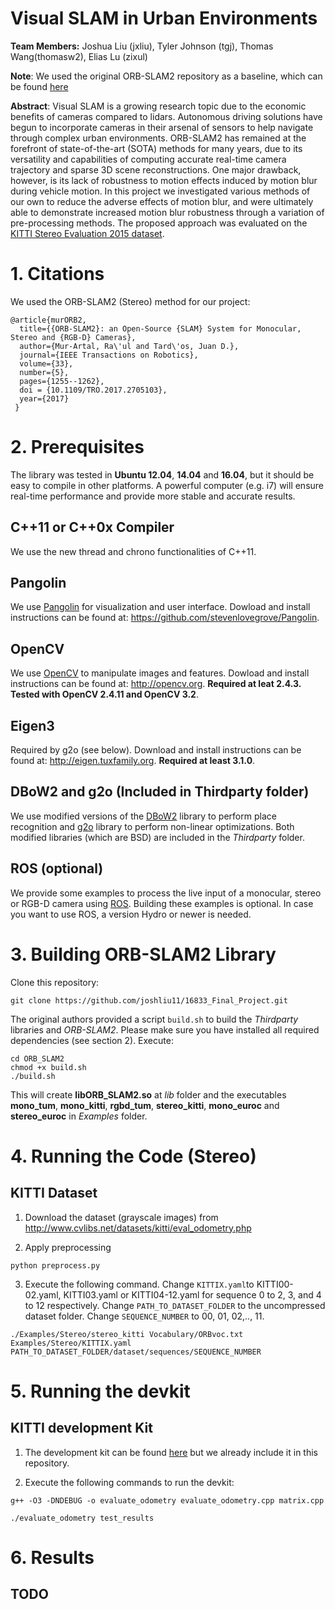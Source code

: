 # Visual SLAM in Urban Environments
**Team Members:** Joshua Liu (jxliu), Tyler Johnson (tgj), Thomas Wang(thomasw2), Elias Lu (zixul)

**Note**: We used the original ORB-SLAM2 repository as a baseline, which can be found [here](https://github.com/raulmur/ORB_SLAM2)

**Abstract**: Visual SLAM is a growing research topic due to the economic benefits of cameras compared to lidars. Autonomous driving solutions have begun to incorporate cameras in their arsenal of sensors to help navigate through complex urban environments. ORB-SLAM2 has remained at the forefront of state-of-the-art (SOTA) methods for many years, due to its versatility and capabilities of computing accurate real-time camera trajectory and sparse 3D scene reconstructions. One major drawback, however, is its lack of robustness to motion effects induced by motion blur during vehicle motion. In this project we investigated various methods of our own to reduce the adverse effects of motion blur, and were ultimately able to demonstrate increased motion blur robustness through a variation of pre-processing methods. The proposed approach was evaluated on the [KITTI Stereo Evaluation 2015 dataset](http://www.cvlibs.net/datasets/kitti/eval_odometry.php).

# 1. Citations

We used the ORB-SLAM2 (Stereo) method for our project:

    @article{murORB2,
      title={{ORB-SLAM2}: an Open-Source {SLAM} System for Monocular, Stereo and {RGB-D} Cameras},
      author={Mur-Artal, Ra\'ul and Tard\'os, Juan D.},
      journal={IEEE Transactions on Robotics},
      volume={33},
      number={5},
      pages={1255--1262},
      doi = {10.1109/TRO.2017.2705103},
      year={2017}
     }

# 2. Prerequisites
The library was tested in **Ubuntu 12.04**, **14.04** and **16.04**, but it should be easy to compile in other platforms. A powerful computer (e.g. i7) will ensure real-time performance and provide more stable and accurate results.

## C++11 or C++0x Compiler
We use the new thread and chrono functionalities of C++11.

## Pangolin
We use [Pangolin](https://github.com/stevenlovegrove/Pangolin) for visualization and user interface. Dowload and install instructions can be found at: https://github.com/stevenlovegrove/Pangolin.

## OpenCV
We use [OpenCV](http://opencv.org) to manipulate images and features. Dowload and install instructions can be found at: http://opencv.org. **Required at leat 2.4.3. Tested with OpenCV 2.4.11 and OpenCV 3.2**.

## Eigen3
Required by g2o (see below). Download and install instructions can be found at: http://eigen.tuxfamily.org. **Required at least 3.1.0**.

## DBoW2 and g2o (Included in Thirdparty folder)
We use modified versions of the [DBoW2](https://github.com/dorian3d/DBoW2) library to perform place recognition and [g2o](https://github.com/RainerKuemmerle/g2o) library to perform non-linear optimizations. Both modified libraries (which are BSD) are included in the *Thirdparty* folder.

## ROS (optional)
We provide some examples to process the live input of a monocular, stereo or RGB-D camera using [ROS](ros.org). Building these examples is optional. In case you want to use ROS, a version Hydro or newer is needed.

# 3. Building ORB-SLAM2 Library

Clone this repository:
```
git clone https://github.com/joshliu11/16833_Final_Project.git
```

The original authors provided a script `build.sh` to build the *Thirdparty* libraries and *ORB-SLAM2*. Please make sure you have installed all required dependencies (see section 2). Execute:
```
cd ORB_SLAM2
chmod +x build.sh
./build.sh
```

This will create **libORB_SLAM2.so**  at *lib* folder and the executables **mono_tum**, **mono_kitti**, **rgbd_tum**, **stereo_kitti**, **mono_euroc** and **stereo_euroc** in *Examples* folder.

# 4. Running the Code (Stereo)

## KITTI Dataset

1. Download the dataset (grayscale images) from http://www.cvlibs.net/datasets/kitti/eval_odometry.php 

2. Apply preprocessing
```
python preprocess.py
```

3. Execute the following command. Change `KITTIX.yaml`to KITTI00-02.yaml, KITTI03.yaml or KITTI04-12.yaml for sequence 0 to 2, 3, and 4 to 12 respectively. Change `PATH_TO_DATASET_FOLDER` to the uncompressed dataset folder. Change `SEQUENCE_NUMBER` to 00, 01, 02,.., 11. 
```
./Examples/Stereo/stereo_kitti Vocabulary/ORBvoc.txt Examples/Stereo/KITTIX.yaml PATH_TO_DATASET_FOLDER/dataset/sequences/SEQUENCE_NUMBER
```

# 5. Running the devkit

## KITTI development Kit

1. The development kit can be found [here](http://www.cvlibs.net/datasets/kitti/eval_scene_flow.php?benchmark=stereo) but we already include it in this repository.

2. Execute the following commands to run the devkit:
```
g++ -O3 -DNDEBUG -o evaluate_odometry evaluate_odometry.cpp matrix.cpp
```

```
./evaluate_odometry test_results
```

# 6. Results

## TODO
